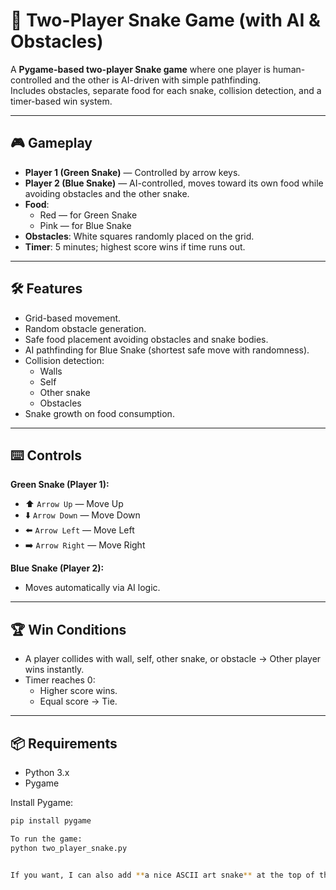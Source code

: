 # 🐍 Two-Player Snake Game (with AI & Obstacles)

A **Pygame-based two-player Snake game** where one player is human-controlled and the other is AI-driven with simple pathfinding.  
Includes obstacles, separate food for each snake, collision detection, and a timer-based win system.

---

## 🎮 Gameplay

- **Player 1 (Green Snake)** — Controlled by arrow keys.
- **Player 2 (Blue Snake)** — AI-controlled, moves toward its own food while avoiding obstacles and the other snake.
- **Food**:  
  - Red — for Green Snake  
  - Pink — for Blue Snake  
- **Obstacles**: White squares randomly placed on the grid.
- **Timer**: 5 minutes; highest score wins if time runs out.

---

## 🛠 Features
- Grid-based movement.
- Random obstacle generation.
- Safe food placement avoiding obstacles and snake bodies.
- AI pathfinding for Blue Snake (shortest safe move with randomness).
- Collision detection:
  - Walls
  - Self
  - Other snake
  - Obstacles
- Snake growth on food consumption.

---

## ⌨️ Controls
**Green Snake (Player 1):**
- ⬆️ `Arrow Up` — Move Up
- ⬇️ `Arrow Down` — Move Down
- ⬅️ `Arrow Left` — Move Left
- ➡️ `Arrow Right` — Move Right

**Blue Snake (Player 2):**  
- Moves automatically via AI logic.

---

## 🏆 Win Conditions
- A player collides with wall, self, other snake, or obstacle → Other player wins instantly.
- Timer reaches 0:
  - Higher score wins.
  - Equal score → Tie.

---

## 📦 Requirements
- Python 3.x
- Pygame

Install Pygame:
```bash
pip install pygame

To run the game:
python two_player_snake.py


If you want, I can also add **a nice ASCII art snake** at the top of the README so it feels more fun and retro-gaming themed. That would make your repo stand out.
